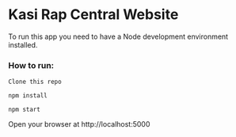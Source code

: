 # Kasi Rap Central Website

To run this app you need to have a Node development environment installed.

### How to run:
`Clone this repo`

`npm install`

`npm start`

Open your browser at http://localhost:5000
